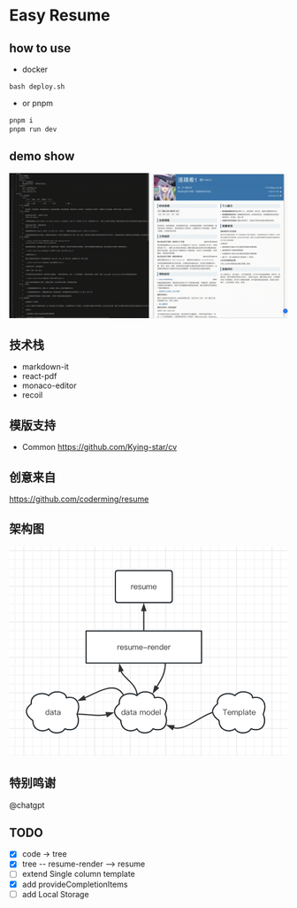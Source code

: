 # Easy Resume

## how to use

- docker

```
bash deploy.sh
```

- or pnpm

```
pnpm i
pnpm run dev
```

## demo show

![](./public/demo.gif)

## 技术栈

- markdown-it
- react-pdf
- monaco-editor
- recoil

## 模版支持

- Common https://github.com/Kying-star/cv

## 创意来自

https://github.com/coderming/resume

## 架构图

![](./public/Architecture.png)

## 特别鸣谢

@chatgpt

## TODO

- [x] code -> tree
- [x] tree -- resume-render --> resume
- [ ] extend Single column template
- [x] add provideCompletionItems
- [ ] add Local Storage

